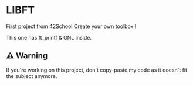 # LIBFT 


First project from 42School
Create your own toolbox !

This one has ft_printf & GNL inside.

## ⚠️ Warning 
If you're working on this project, don't copy-paste my code as it doesn't fit the subject anymore.
